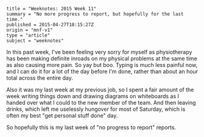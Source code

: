 ```
title = "Weeknotes: 2015 Week 11"
summary = "No more progress to report, but hopefully for the last time."
published = 2015-04-27T18:15:27Z
origin = "mnf-v1"
type = "article"
subject = "weeknotes"
```

In this past week, I've been feeling very sorry for myself as physiotherapy
has been making definite inroads on my physical problems at the same time as
also causing more pain. So yay but boo. Typing is much less painful now, and I
can do it for a lot of the day before I'm done, rather than about an hour
total across the entire day.

Also it was my last week at my previous job, so I spent a fair amount of the
week writing things down and drawing diagrams on whiteboards as I handed over
what I could to the new member of the team. And then leaving drinks, which
left me uselessly hungover for most of Saturday, which is often my best "get
personal stuff done" day.

So hopefully this is my last week of "no progress to report" reports.
